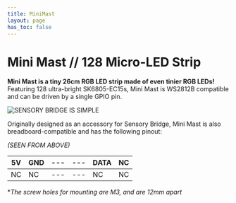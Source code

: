 ```yaml
---
title: MiniMast
layout: page
has_toc: false
---
```


# Mini Mast // 128 Micro-LED Strip

**Mini Mast is a tiny 26cm RGB LED strip made of even tinier RGB LEDs!** Featuring 128 ultra-bright SK6805-EC15s, Mini Mast is WS2812B compatible and can be driven by a single GPIO pin.

![SENSORY BRIDGE IS SIMPLE](https://github.com/connornishijima/sensory_bridge_docs/blob/main/img/mast1.jpg?raw=true)

Originally designed as an accessory for Sensory Bridge, Mini Mast is also breadboard-compatible and has the following pinout:

*(SEEN FROM ABOVE)*

| 5V | GND | --- | --- | DATA | NC |
|----|-----| --- | --- |------|----|
| NC | NC  | --- | --- | NC   | NC |

**The screw holes for mounting are M3, and are 12mm apart*
